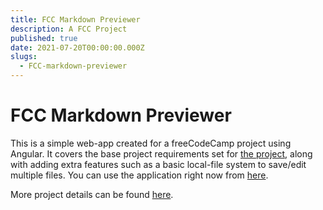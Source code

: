 ```yaml
---
title: FCC Markdown Previewer
description: A FCC Project
published: true
date: 2021-07-20T00:00:00.000Z
slugs:
  - FCC-markdown-previewer
---
```


# FCC Markdown Previewer

This is a simple web-app created for a freeCodeCamp project using Angular. It covers the base project requirements set for [the project](https://www.freecodecamp.org/learn/front-end-libraries/front-end-libraries-projects/build-a-markdown-previewer), along with adding extra features such as a basic local-file system to save/edit multiple files. You can use the application right now from [here](https://bradtaniguchi.github.io/fcc-markdown-previewer).

More project details can be found [here](https://github.com/bradtaniguchi/fcc-markdown-previewer).
